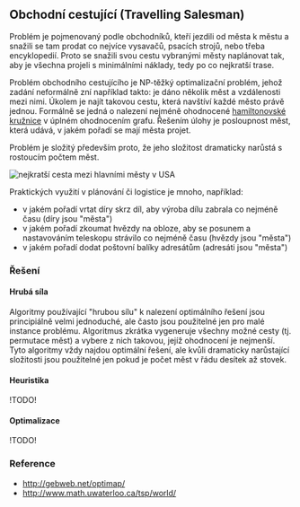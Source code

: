 ## Obchodní cestující (Travelling Salesman)

Problém je pojmenovaný podle obchodníků, kteří jezdili od města k městu a snažili se tam prodat co nejvíce vysavačů, psacích strojů, nebo třeba encyklopedií. Proto se snažili svou cestu vybranými městy naplánovat tak, aby je všechna projeli s minimálními náklady, tedy po co nejkratší trase.

Problém obchodního cestujícího je NP-těžký optimalizační problém, jehož zadání neformálně zní například takto: je dáno několik měst a vzdálenosti mezi nimi. Úkolem je najít takovou cestu, která navštíví každé město právě jednou. Formálně se jedná o nalezení nejméně ohodnocené [hamiltonovské kružnice](wiki/graf) v úplném ohodnocením grafu. Řešením úlohy je posloupnost měst, která udává, v jakém pořadí se mají města projet.

Problém je složitý především proto, že jeho složitost dramaticky narůstá s rostoucím počtem měst.

![nejkratší cesta mezi hlavními městy v USA](http://support.sas.com/documentation/cdl/en/ornoaug/65289/HTML/default/images/map002g.png)

Praktických využití v plánování či logistice je mnoho, například:

- v jakém pořadí vrtat díry skrz díl, aby výroba dílu zabrala co nejméně času (díry jsou "města")
- v jakém pořadí zkoumat hvězdy na obloze, aby se posunem a nastavováním teleskopu strávilo co nejméně času (hvězdy jsou "města")
- v jakém pořadí dodat poštovní balíky adresátům (adresáti jsou "města")

### Řešení

#### Hrubá síla

Algoritmy používající "hrubou sílu" k nalezení optimálního řešení jsou principiálně velmi jednoduché, ale často jsou použitelné jen pro malé instance problému. Algoritmus zkrátka vygeneruje všechny možné cesty (tj. permutace měst) a vybere z nich takovou, jejíž ohodnocení je nejmenší. Tyto algoritmy vždy najdou optimální řešení, ale kvůli dramaticky narůstající složitosti jsou použitelné jen pokud je počet měst v řádu desítek až stovek.

#### Heuristika

!TODO!

#### Optimalizace

!TODO!

### Reference

- http://gebweb.net/optimap/
- http://www.math.uwaterloo.ca/tsp/world/